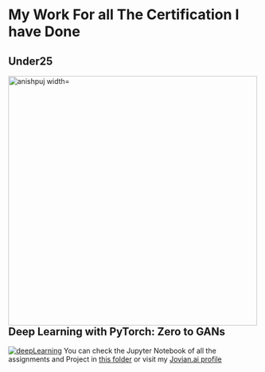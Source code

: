# My Work For all The Certification I have Done

## Under25
<p><img align="left" src="https://github.com/Anishpuj/Certificates/assets/98417394/a069a0e0-8cf6-461b-814e-54d178376af6" alt="anishpuj width="500" height="500"/></p> <br> <br>




## Deep Learning with PyTorch: Zero to GANs
[![deepLearning](./CertificateJPG/deepLearning.jpg)](https://jovian.ai/certificate/MFQTGOJXGQ)
You can check the Jupyter Notebook of all the assignments and Project in [this folder](./Deep_Learning) or visit my [Jovian.ai profile](https://jovian.ai/anurag3301)
